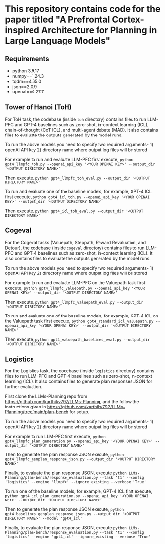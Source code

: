 # This repository contains code for the paper titled "A Prefrontal Cortex-inspired Architecture for Planning in Large Language Models"

## Requirements
- python 3.9.17
- numpy==1.24.3
- tqdm==4.65.0
- json==2.0.9
- openai==0.27.7

## Tower of Hanoi (ToH)


For ToH task, the codebase (inside `toh` directory) contains files to run LLM-PFC and GPT-4 baselines such as zero-shot, in-context learning (ICL), chain-of-thought (CoT ICL), and multi-agent debate (MAD). It also contains files to evaluate the outputs generated by the model runs.  

To run the above models you need to specify two required arguments- 1) openAI API key 2) directory name where output log files will be stored

For example to run and evaluate LLM-PFC first execute, `python gpt4_llmpfc_toh.py --openai_api_key '<YOUR OPENAI KEY>' --output_dir '<OUTPUT DIRECTORY NAME>'`

Then execute, `python gpt4_llmpfc_toh_eval.py --output_dir '<OUTPUT DIRECTORY NAME>'`



To run and evaluate one of the baseline models, for example, GPT-4 ICL first execute, `python gpt4_icl_toh.py --openai_api_key '<YOUR OPENAI KEY>' --output_dir '<OUTPUT DIRECTORY NAME>'`

Then execute, `python gpt4_icl_toh_eval.py --output_dir '<OUTPUT DIRECTORY NAME>'`

## Cogeval

For the Cogeval tasks (Valuepath, Steppath, Reward Revaluation, and Detour), the codebase (inside `cogeval` directory) contains files to run LLM-PFC and GPT-4 baselines such as zero-shot, in-context learning (ICL). It also contains files to evaluate the outputs generated by the model runs.  

To run the above models you need to specify two required arguments- 1) openAI API key 2) directory name where output log files will be stored

For example to run and evaluate LLM-PFC on the Valuepath task first execute, `python gpt4_llmpfc_valuepath.py --openai_api_key '<YOUR OPENAI KEY>' --output_dir '<OUTPUT DIRECTORY NAME>'`

Then execute, `python gpt4_llmpfc_valuepath_eval.py --output_dir '<OUTPUT DIRECTORY NAME>'`

To run and evaluate one of the baseline models, for example, GPT-4 ICL on the Valuepath task first execute, `python gpt4_standard_icl_valuepath.py --openai_api_key '<YOUR OPENAI KEY>' --output_dir '<OUTPUT DIRECTORY NAME>'`

Then execute, `python gpt4_valuepath_baselines_eval.py --output_dir '<OUTPUT DIRECTORY NAME>'`



## Logistics

For the Logistics task, the codebase (inside `logistics` directory) contains files to run LLM-PFC and GPT-4 baselines such as zero-shot, in-context learning (ICL). It also contains files to generate plan responses JSON for further evaluation.  

First clone the LLMs-Planning repo from https://github.com/karthikv792/LLMs-Planning, and the follow the instructions given in https://github.com/karthikv792/LLMs-Planning/tree/main/plan-bench for setup.

To run the above models you need to specify two required arguments- 1) openAI API key 2) directory name where output log files will be stored

For example to run LLM-PFC first execute, `python gpt4_llmpfc_plan_generation.py --openai_api_key '<YOUR OPENAI KEY>' --output_dir '<OUTPUT DIRECTORY NAME>'`


Then to generate the plan response JSON execute, `python gpt4_llmpfc_genplan_response_json.py --output_dir '<OUTPUT DIRECTORY NAME>'`

Finally, to evaluate the plan response JSON, execute `python LLMs-Planning/plan-bench/response_evaluation.py --task 't1' --config 'logistics' --engine 'llmpfc' --ignore_existing --verbose 'True'`


To run one of the baseline models, for example, GPT-4 ICL first execute, `python gpt4_icl_plan_generation.py --openai_api_key '<YOUR OPENAI KEY>' --output_dir '<OUTPUT DIRECTORY NAME>'`

Then to generate the plan response JSON execute, `python gpt4_baselines_genplan_response_json.py --output_dir '<OUTPUT DIRECTORY NAME>' --model 'gpt4_icl'`

Finally, to evaluate the plan response JSON, execute `python LLMs-Planning/plan-bench/response_evaluation.py --task 't1' --config 'logistics' --engine 'gpt4_icl' --ignore_existing --verbose 'True'`



